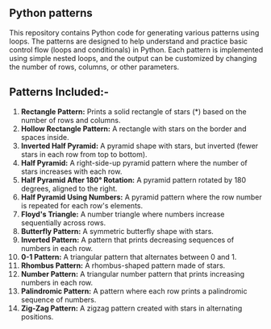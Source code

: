 ## Python patterns
This repository contains Python code for generating various patterns using loops. The patterns are designed to help understand and practice basic control flow (loops and conditionals) in Python. Each pattern is implemented using simple nested loops, and the output can be customized by changing the number of rows, columns, or other parameters.

## Patterns Included:-

1) **Rectangle Pattern:** Prints a solid rectangle of stars (*) based on the number of rows and columns.
2) **Hollow Rectangle Pattern:** A rectangle with stars on the border and spaces inside.
3) **Inverted Half Pyramid:** A pyramid shape with stars, but inverted (fewer stars in each row from top to bottom).
4) **Half Pyramid:** A right-side-up pyramid pattern where the number of stars increases with each row.
5) **Half Pyramid After 180° Rotation:** A pyramid pattern rotated by 180 degrees, aligned to the right.
6) **Half Pyramid Using Numbers:** A pyramid pattern where the row number is repeated for each row's elements.
7) **Floyd's Triangle:** A number triangle where numbers increase sequentially across rows.
8) **Butterfly Pattern:** A symmetric butterfly shape with stars.
9) **Inverted Pattern:** A pattern that prints decreasing sequences of numbers in each row.
10) **0-1 Pattern:** A triangular pattern that alternates between 0 and 1.
11) **Rhombus Pattern:** A rhombus-shaped pattern made of stars.
12) **Number Pattern:** A triangular number pattern that prints increasing numbers in each row.
13) **Palindromic Pattern:** A pattern where each row prints a palindromic sequence of numbers.
14) **Zig-Zag Pattern:** A zigzag pattern created with stars in alternating positions.
